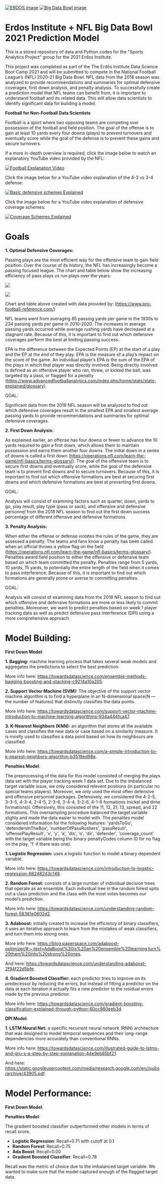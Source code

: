 [![ERDOS image](erdospic.PNG)](<https://www.erdosinstitute.org/>)   [![Big Data Bowl image](https://i.ytimg.com/vi/l-O24EqD4YI/maxresdefault.jpg)](<https://operations.nfl.com/gameday/analytics/big-data-bowl/>) 

# Erdos Institute + NFL Big Data Bowl 2021 Prediction Model
This is a stored repository of data and Python codes for the "Sports Analytics Project" group for the 2021 Erdos Institute.

This project was completed as part of the The Erdős Institute Data Science Boot Camp 2021 and will be submitted to compete in the National Football League’s (NFL) 2020-21 Big Data Bowl. NFL data from the 2018 season was analyzed to provide recommendations and summaries for optimal defensive coverages, first down analysis, and penalty analysis. To successfully create a prediction model that NFL teams can benefit from, it is important to understand football and its related data. This will allow data scientists to identify significant data for building a model.    

**Football for Non-Football Data Scientists**

Football is a sport where two opposing teams are competing over possession of the football and field position. The goal of the offense is to gain at least 10 yards every four downs (plays) to prevent turnovers and eventually score while the goal of the defense is to prevent these gains and secure turnovers. 

If a more in-depth overview is required, click the image below to watch an explanatory YouTube video provided by the NFL: 

[![Football Explanation Video](footballinfo.webp)](<https://www.youtube.com/watch?v=3t6hM5tRlfA>)

Click the image below for a YouTube video explanation of the 4-3 vs 3-4 defense: 

[![Basic defensive schemes Explained](basicdefenses.webp)](https://www.youtube.com/watch?v=6s2QL0rn2UI)

Click the image below for a YouTube video explanation of defensive coverage schemes: 

[![Coverage Schemes Explained](zonecoverages.webp)](https://www.youtube.com/watch?v=PdN7T_OzAKw)


# Goals

**1. Optimal Defensive Coverages:**

Passing plays are the most efficient way for the offensive team to gain field position. Over the course of its history, the NFL has increasingly become a passing focused league. The chart and table below show the increasing efficiency of pass plays vs run plays over the years:

![](Aspose.Words.0ca85fb4-e76c-4d3e-9a00-dc367f0e2769.001.png)


![](Aspose.Words.0ca85fb4-e76c-4d3e-9a00-dc367f0e2769.002.png)

Chart and table above created with data provided by: (<https://www.pro-football-reference.com/>)

NFL teams went from averaging 85 passing yards per game in the 1930s to 234 passing yards per game in 2010-2020. The increases in average passing yards occurred while average rushing yards have decreased at a stagnant rate. Because of this, it is important to find out which defensive coverages perform the best at limiting passing success. 

EPA is the difference between the Expected Points (EP) at the start of a play and the EP at the end of they play. EPA is the measure of a play’s impact on the score of the game. An individual player’s EPA is the sum of the EPA of the plays in which that player was directly involved. Being directly involved is defined as an offensive player who ran, threw, or kicked the ball, was targeted by a pass, or flagged for a penalty (<https://www.advancedfootballanalytics.com/index.php/home/stats/stats-explained/glossary>).

GOAL: 

Significant data from the 2018 NFL season will be analyzed to find out which defensive coverages result in the smallest EPA and smallest average passing yards to provide recommendations and summaries for optimal defensive coverages.


**2. First Down Analysis:**

As explained earlier, an offense has four downs or fewer to advance the 10 yards required to gain a first down, which allows them to maintain possession and earns them another four downs. The initial down in a series of downs is called a first down (<https://operations.nfl.com/learn-the-game/nfl-basics/terms-glossary/>). The goal of the offensive team is to secure first downs and eventually score, while the goal of the defensive team is to prevent first downs and to secure turnovers. Because of this, it is important to find out which offensive formations are best at securing first downs and which defensive formations are best at preventing first downs.

GOAL:

Analysis will consist of examining factors such as quarter, down, yards to go, play result, play type (pass or sack), and offensive and defensive personnel from the 2018 NFL season to find out the first down success percentage of different offensive and defensive formations. 

**3. Penalty Analysis:**

When either the offense or defense violates the rules of the game, they are assessed a penalty. The teams and fans know a penalty has been called when an official throws a yellow flag on the field (<https://operations.nfl.com/learn-the-game/nfl-basics/terms-glossary/>). Penalties award field position to either the offensive or defensive team based on which team committed the penalty. Penalties range from 5 yards, 10 yards, 15 yards, to potentially the entire length of the field when it comes to pass interference. Because of this, it is important to find out which formations are generally prone or averse to committing penalties. 

GOAL:

Analysis will consist of examining data from the 2018 NFL season to find out which offensive and defensive formations are more or less likely to commit penalties. Moreoever, we want to predict penalties based on week 1 player tracking data as well as predict defensive pass interference (DPI) using a more comprehensive approach. 

# Model Building: 

**First Down Model**: 

**1. Bagging:** machine learning process that takes several weak models and aggregates the predictions to select the best prediction. 

More info here: https://towardsdatascience.com/ensemble-methods-bagging-boosting-and-stacking-c9214a10a205. 

**2. Support Vector Machine (SVM):** The objective of the support vector machine algorithm is to find a hyperplane in an N-dimensional space(N — the number of features) that distinctly classifies the data points. 

More info here: https://towardsdatascience.com/support-vector-machine-introduction-to-machine-learning-algorithms-934a444fca47.

**3. K-Nearest Neighbors (KNN):** an algorithm that stores all the available cases and classifies the new data or case based on a similarity measure. It is mostly used to classifies a data point based on how its neighbours are classified. 

More info here: <https://towardsdatascience.com/a-simple-introduction-to-k-nearest-neighbors-algorithm-b3519ed98e>. 

**Penalties Model**: 

The preprocessing of the data for this model consisted of merging the plays data set with the player tracking week 1 data set. Due to the imbalanced target variable issue, we only considered relevent positions (in particular no special teams players). Moreover, we only used the most often defensive and offensive personnel packages. Defensively, we considered the 4-2-5, 3-3-5, 4-3-4, 2-4-5, 2-3-6, 3-4-4, 3-2-6, 4-1-6 formations (nickel and dime formations)l. Offensively, this consisted of the 11, 12, 21, 13, spread, and 22 formations. This oversampling procedure balanced the target variable slighly and made the data easier to model with. The penalites model considered information for the following features: 'yardsToGo', 'defendersInTheBox', 'numberOfPassRushers', 'passResult', 'offensePlayResult', 'x', 'y', 'a', 'dis', 'o', 'dir', 'defender', 'coverage_count' with the target variable being the binary penaltyCodes column (0 for no flag on the play, '1' if there was one). 
 

**1. Logistic Regression:** uses a logistic function to model a binary dependent variable. 

More info here: <https://towardsdatascience.com/introduction-to-logistic-regression-66248243c148>. 

**2. Random Forest:** consists of a large number of individual decision trees that operate as an ensemble. Each individual tree in the random forest spits out a class prediction and the class with the most votes becomes our model’s prediction. 

More info here: <https://towardsdatascience.com/understanding-random-forest-58381e0602d2>. 

**3. Adaboost:** initially created to increase the efficiency of binary classifiers, it uses an iterative approach to learn from the mistakes of weak classifiers, and turn them into strong ones. 

More info here: <https://blog.paperspace.com/adaboost-optimizer/#:~:text=AdaBoost%20is%20an%20ensemble%20learning,turn%20them%20into%20strong%20ones>. 

And here: <https://towardsdatascience.com/understanding-adaboost-2f94f22d5bfe>. 

**4. Gradient Boosted Classifier:** each predictor tries to improve on its predecessor by reducing the errors, but instead of fitting a predictor on the data at each iteration it actually fits a new predictor to the residual errors made by the previous predictor. 

More info here: <https://towardsdatascience.com/gradient-boosting-classification-explained-through-python-60cc980eeb3d>. 

**DPI Model**: 

**1. LSTM Neural Net:** a specific recurrent neural network (RNN) architecture that was designed to model temporal sequences and their long-range dependencies more accurately than conventional RNNs. 

More info here: <https://towardsdatascience.com/illustrated-guide-to-lstms-and-gru-s-a-step-by-step-explanation-44e9eb85bf21>. 

And here: <https://static.googleusercontent.com/media/research.google.com/en//pubs/archive/43905.pdf>. 

# Model Performance: 

**First Down Model**: 

**Penalties Model**: 

The gradient boosted classifier outperformed other models in terms of recall score. 
* **Logistic Regression**: Recall=0.71 with cutoff at 0.1
* **Random Forest**: Recall=0.75
* **Ada Boost**: Recall=0.00
* **Gradient Boosted Classifier**: Recall=0.78 

Recall was the metric of choice due to the imbalanced target variable. We wanted to make sure that the model captured 
enough of the flagged target data. 
